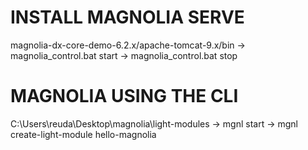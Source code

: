 # INSTALL MAGNOLIA SERVE
magnolia-dx-core-demo-6.2.x/apache-tomcat-9.x/bin
    -> magnolia_control.bat start
    -> magnolia_control.bat stop

# MAGNOLIA USING THE CLI
C:\Users\reuda\Desktop\magnolia\light-modules
	-> mgnl start
	-> mgnl create-light-module hello-magnolia